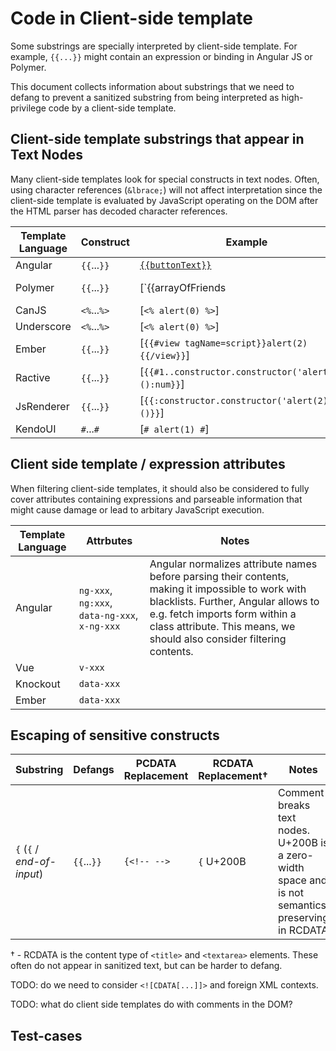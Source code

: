 # Code in Client-side template

Some substrings are specially interpreted by client-side template.  For example, `{{...}}` might contain an expression or binding in Angular JS or Polymer.

This document collects information about substrings that we need to defang to prevent a sanitized substring from being interpreted as high-privilege code by a client-side template.

## Client-side template substrings that appear in Text Nodes

Many client-side templates look for special constructs in text nodes.  Often, using character references (`&lbrace;`) will not affect interpretation since the client-side template is evaluated by JavaScript operating on the DOM after the HTML parser has decoded character references.

| Template Language | Construct | Example | Notes |
| ----------------- | --------- | ------- | ----- |
| Angular           | `{{`...`}}` | [`{{buttonText}}`](https://docs.angularjs.org/guide/templates) | 
| Polymer           | `{{`...`}}` | [`{{arrayOfFriends | startsWith('M')}}`](expressions) |
| CanJS             | `<%`...`%>` | [`<% alert(0) %>`] | |
| Underscore        | `<%`...`%>` | [`<% alert(0) %>`] | |
| Ember             | `{{`...`}}` | [`{{#view tagName=script}}alert(2){{/view}}`] | |
| Ractive           | `{{`...`}}` | [`{{#1..constructor.constructor('alert(1)')():num}}`] | |
| JsRenderer        | `{{`...`}}` | [`{{:constructor.constructor('alert(2)')()}}`] | |
| KendoUI           | `#`...`#`   | [`# alert(1) #`] | |

## Client side template / expression attributes

When filtering client-side templates, it should also be considered to fully cover attributes containing expressions and parseable information that might cause damage or lead to arbitary JavaScript execution.

| Template Language | Attrbutes | Notes |
|-------------------|-----------|-------|
| Angular           | `ng-xxx`, `ng:xxx`, `data-ng-xxx`, `x-ng-xxx`          | Angular normalizes attribute names before parsing their contents, making it impossible to work with blacklists. Further, Angular allows to e.g. fetch imports form within a class attribute. This means, we should also consider filtering contents.      |
| Vue               | `v-xxx`   |       |
| Knockout          | `data-xxx` |      |
| Ember             | `data-xxx` |      |


## Escaping of sensitive constructs

| Substring | Defangs | PCDATA Replacement | RCDATA Replacement† | Notes |
| --------- | ------- | ------------------ | ------------------- | ----- |
| `{` (`{` / *end-of-input*) | `{{`...`}}` | `{<!-- -->` | `{` U+200B | Comment breaks text nodes.  U+200B is a zero-width space and is not semantics preserving in RCDATA | 

† - RCDATA is the content type of `<title>` and `<textarea>` elements.  These often do not appear in sanitized text, but can be harder to defang.

TODO: do we need to consider `<![CDATA[...]]>` and foreign XML contexts.

TODO: what do client side templates do with comments in the DOM?

## Test-cases
